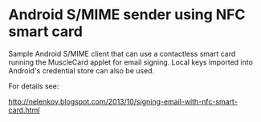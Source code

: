 Android S/MIME sender using NFC smart card
==========================================

Sample Android S/MIME client that can use a contactless smart card 
running the MuscleCard applet for email signing. Local keys imported 
into Android's credential store can also be used. 

For details see: 

http://nelenkov.blogspot.com/2013/10/signing-email-with-nfc-smart-card.html

